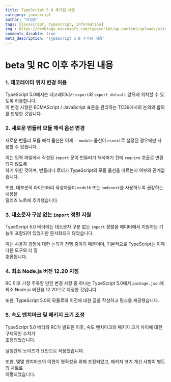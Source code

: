 ```yaml
---
title: TypeScript 5.0 추가된 내용
category: javascript
author: "이정훈"
tags: [javascript, typescript, information]
img : https://devblogs.microsoft.com/typescript/wp-content/uploads/sites/11/2023/03/5-0-feature-image-square-bounds-1.png
comments_disable: true
meta_description: "TypeScript 5.0 추가된 내용"
---
```



# beta 및 RC 이후 추가된 내용

### 1. 데코레이터 위치 변경 허용

TypeScript 5.0에서는 데코레이터가 `export`와 `export default` 앞뒤에 위치할 수 있도록 허용합니다.  
이 변경 사항은 ECMAScript / JavaScript 표준을 관리하는 TC39에서의 논의와 합의를 반영한 것입니다.  

### 2. 새로운 번들러 모듈 해석 옵션 변경

새로운 번들러 모듈 해석 옵션은 이제 `--module` 옵션이 `esnext`로 설정된 경우에만 사용할 수 있습니다.   

이는 입력 파일에서 작성된 `import` 문이 번들러가 해석하기 전에 `require` 호출로 변환되지 않도록   
하기 위한 것이며, 번들러나 로더가 TypeScript의 모듈 옵션을 따르는지 여부와 관계없습니다.   

또한, 대부분의 라이브러리 작성자들이 `node16` 또는 `nodenext`를 사용하도록 권장하는 내용을  
릴리즈 노트에 추가했습니다.  

### 3. 대소문자 구분 없는 `import` 정렬 지원

TypeScript 5.0 베타에는 대소문자 구분 없는 `import` 정렬을 에디터에서 지원하는 기능이 포함되어 있었지만  문서화되지 않았습니다. 

이는 사용자 경험에 대한 논의가 진행 중이기 때문이며, 기본적으로 TypeScript는 이제 다른 도구와 더 잘  
호환됩니다.

### 4. 최소 Node.js 버전 12.20 지정

RC 이후 가장 주목할 만한 변경 사항 중 하나는 TypeScript 5.0에서 `package.json`에   
최소 Node.js 버전을 12.20으로 지정한 것입니다. 

또한, TypeScript 5.0의 모듈로의 이전에 대한 글을 작성하고 링크를 제공했습니다.  

### 5. 속도 벤치마크 및 패키지 크기 조정

TypeScript 5.0 베타와 RC가 발표된 이후, 속도 벤치마크와 패키지 크기 차이에 대한 구체적인 수치가   
조정되었습니다. 

실행간의 노이즈가 요인으로 작용했습니다. 

또한, 몇몇 벤치마크의 이름이 명확성을 위해 조정되었고, 패키지 크기 개선 사항이 별도의 차트로  
이동되었습니다.

